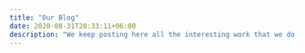 ```yaml
---
title: "Our Blog"
date: 2020-08-31T20:33:11+06:00
description: "We keep posting here all the interesting work that we do, from the client's requirement to our approach to it, from design architecture to the final outcome. Watch this space for more awesome tech stories."
---
```

